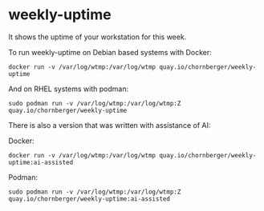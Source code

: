 # weekly-uptime

It shows the uptime of your workstation for this week.

To run weekly-uptime on Debian based systems with Docker:
```
docker run -v /var/log/wtmp:/var/log/wtmp quay.io/chornberger/weekly-uptime
```
And on RHEL systems with podman:
```
sudo podman run -v /var/log/wtmp:/var/log/wtmp:Z quay.io/chornberger/weekly-uptime
```
There is also a version that was written with assistance of AI:

Docker:
```
docker run -v /var/log/wtmp:/var/log/wtmp quay.io/chornberger/weekly-uptime:ai-assisted
```
Podman:
```
sudo podman run -v /var/log/wtmp:/var/log/wtmp:Z quay.io/chornberger/weekly-uptime:ai-assisted
```
